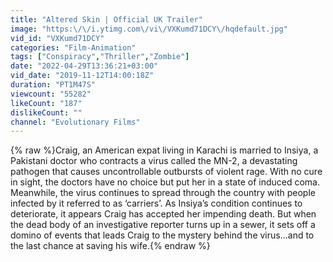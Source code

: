 ```yaml
---
title: "Altered Skin | Official UK Trailer"
image: "https:\/\/i.ytimg.com\/vi\/VXKumd71DCY\/hqdefault.jpg"
vid_id: "VXKumd71DCY"
categories: "Film-Animation"
tags: ["Conspiracy","Thriller","Zombie"]
date: "2022-04-29T13:36:21+03:00"
vid_date: "2019-11-12T14:00:18Z"
duration: "PT1M47S"
viewcount: "55282"
likeCount: "187"
dislikeCount: ""
channel: "Evolutionary Films"
---
```

{% raw %}Craig, an American expat living in Karachi is married to Insiya, a Pakistani doctor who contracts a virus called the MN-2, a devastating pathogen that causes uncontrollable outbursts of violent rage. With no cure in sight, the doctors have no choice but put her in a state of induced coma. Meanwhile, the virus continues to spread through the country with people infected by it referred to as ‘carriers’. As Insiya’s condition continues to deteriorate, it appears Craig has accepted her impending death. But when the dead body of an investigative reporter turns up in a sewer, it sets off a domino of events that leads Craig to the mystery behind the virus...and to the last chance at saving his wife.{% endraw %}
